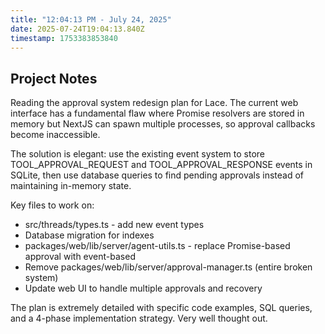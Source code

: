 ```yaml
---
title: "12:04:13 PM - July 24, 2025"
date: 2025-07-24T19:04:13.840Z
timestamp: 1753383853840
---
```


## Project Notes

Reading the approval system redesign plan for Lace. The current web interface has a fundamental flaw where Promise resolvers are stored in memory but NextJS can spawn multiple processes, so approval callbacks become inaccessible.

The solution is elegant: use the existing event system to store TOOL_APPROVAL_REQUEST and TOOL_APPROVAL_RESPONSE events in SQLite, then use database queries to find pending approvals instead of maintaining in-memory state.

Key files to work on:
- src/threads/types.ts - add new event types
- Database migration for indexes  
- packages/web/lib/server/agent-utils.ts - replace Promise-based approval with event-based
- Remove packages/web/lib/server/approval-manager.ts (entire broken system)
- Update web UI to handle multiple approvals and recovery

The plan is extremely detailed with specific code examples, SQL queries, and a 4-phase implementation strategy. Very well thought out.
